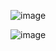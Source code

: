 ![image](https://user-images.githubusercontent.com/49380601/219277583-6de425d2-d458-4ade-a822-75aa02cabe2d.png)

![image](https://user-images.githubusercontent.com/49380601/219277491-e5b9ad16-298f-481a-bac4-cd99e3251832.png)

